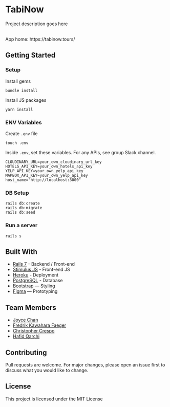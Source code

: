 # TabiNow

Project description goes here


<br>
App home: https://tabinow.tours/
   

## Getting Started
### Setup

Install gems
```
bundle install
```
Install JS packages
```
yarn install
```

### ENV Variables
Create `.env` file
```
touch .env
```
Inside `.env`, set these variables. For any APIs, see group Slack channel.
```
CLOUDINARY_URL=your_own_cloudinary_url_key
HOTELS_API_KEY=your_own_hotels_api_key
YELP_API_KEY=your_own_yelp_api_key
MAPBOX_API_KEY=your_own_yelp_api_key
host_name="http://localhost:3000"
```

### DB Setup
```
rails db:create
rails db:migrate
rails db:seed
```

### Run a server
```
rails s
```

## Built With
- [Rails 7](https://guides.rubyonrails.org/) - Backend / Front-end
- [Stimulus JS](https://stimulus.hotwired.dev/) - Front-end JS
- [Heroku](https://heroku.com/) - Deployment
- [PostgreSQL](https://www.postgresql.org/) - Database
- [Bootstrap](https://getbootstrap.com/) — Styling
- [Figma](https://www.figma.com) — Prototyping

## Team Members
- [Joyce Chan](https://www.linkedin.com/in/joycehwchan/)
- [Fredrik Kawahara Faeger](https://www.linkedin.com/in/fredfaeger/)
- [Christopher Crespo](https://www.linkedin.com/in/christopher-crespo-374533240/)
- [Hafid Qarchi](https://www.linkedin.com/in/hafid-qa/)

## Contributing
Pull requests are welcome. For major changes, please open an issue first to discuss what you would like to change.

## License
This project is licensed under the MIT License
